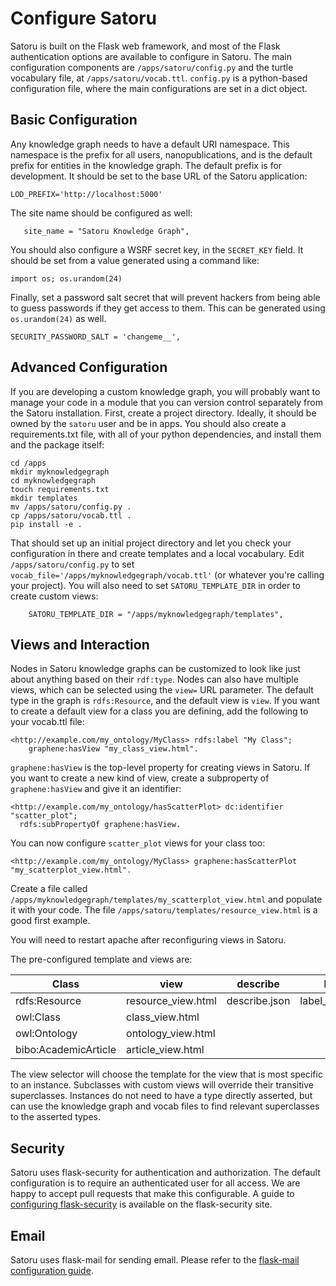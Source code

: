 # Configure Satoru

Satoru is built on the Flask web framework, and most of the Flask authentication options are available to configure in Satoru.
The main configuration components are `/apps/satoru/config.py` and the turtle vocabulary file, at `/apps/satoru/vocab.ttl`.
`config.py` is a python-based configuration file, where the main configurations are set in a dict object.

## Basic Configuration

Any knowledge graph needs to have a default URI namespace.
This namespace is the prefix for all users, nanopublications, and is the default prefix for entities in the knowledge graph.
The default prefix is for development. It should be set to the base URL of the Satoru application:

```
LOD_PREFIX='http://localhost:5000'
```

The site name should be configured as well:

```
   site_name = "Satoru Knowledge Graph",
```

You should also configure a WSRF secret key, in the `SECRET_KEY` field.
It should be set from a value generated using a command like:

```
import os; os.urandom(24)
```

Finally, set a password salt secret that will prevent hackers from being able to guess passwords if they get access to them.
This can be generated using `os.urandom(24)` as well.

```
SECURITY_PASSWORD_SALT = 'changeme__',
```

## Advanced Configuration

If you are developing a custom knowledge graph, you will probably want to manage your code in a module that you can version control separately from the Satoru installation.
First, create a project directory.
Ideally, it should be owned by the `satoru` user and be in apps. 
You should also create a requirements.txt file, with all of your python dependencies, and install them and the package itself:

```
cd /apps
mkdir myknowledgegraph
cd myknowledgegraph
touch requirements.txt
mkdir templates
mv /apps/satoru/config.py .
cp /apps/satoru/vocab.ttl .
pip install -e .
```

That should set up an initial project directory and let you check your configuration in there and create templates and a local vocabulary.
Edit `/apps/satoru/config.py` to set `vocab_file='/apps/myknowledgegraph/vocab.ttl'` (or whatever you're calling your project).
You will also need to set `SATORU_TEMPLATE_DIR` in order to create custom views:

```
    SATORU_TEMPLATE_DIR = "/apps/myknowledgegraph/templates",
```

## Views and Interaction

Nodes in Satoru knowledge graphs can be customized to look like just about anything based on their `rdf:type`.
Nodes can also have multiple views, which can be selected using the `view=` URL parameter. 
The default type in the graph is `rdfs:Resource`, and the default view is `view`.
If you want to create a default view for a class you are defining, add the following to your vocab.ttl file:

```
<http://example.com/my_ontology/MyClass> rdfs:label "My Class";
    graphene:hasView "my_class_view.html".
```

`graphene:hasView` is the top-level property for creating views in Satoru.
If you want to create a new kind of view, create a subproperty of `graphene:hasView` and give it an identifier:

```
<http://example.com/my_ontology/hasScatterPlot> dc:identifier "scatter_plot";
  rdfs:subPropertyOf graphene:hasView.
```

You can now configure `scatter_plot` views for your class too:

```
<http://example.com/my_ontology/MyClass> graphene:hasScatterPlot "my_scatterplot_view.html".
```

Create a file called `/apps/myknowledgegraph/templates/my_scatterplot_view.html` and populate it with your code.
The file `/apps/satoru/templates/resource_view.html` is a good first example.

You will need to restart apache after reconfiguring views in Satoru.

The pre-configured template and views are:

| Class | view | describe | label | nanopublications | related |
| ----- | ---- | -------- | ----- | ---------------- | ------- |
|rdfs:Resource | resource_view.html | describe.json | label_view.html | nanopublications.json | related.json |
|owl:Class | class_view.html |
|owl:Ontology | ontology_view.html |
|bibo:AcademicArticle | article_view.html |

The view selector will choose the template for the view that is most specific to an instance.
Subclasses with custom views will override their transitive superclasses.
Instances do not need to have a type directly asserted, but can use the knowledge graph and vocab files to find relevant superclasses to the asserted types.

## Security
Satoru uses flask-security for authentication and authorization. 
The default configuration is to require an authenticated user for all access.
We are happy to accept pull requests that make this configurable. 
A guide to [configuring flask-security](https://pythonhosted.org/Flask-Security/configuration.html) is available on the flask-security site.

## Email
Satoru uses flask-mail for sending email. Please refer to the [flask-mail configuration guide](https://pythonhosted.org/Flask-Mail/).

